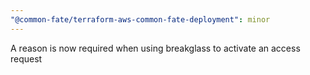 ```yaml
---
"@common-fate/terraform-aws-common-fate-deployment": minor
---
```


A reason is now required when using breakglass to activate an access request
